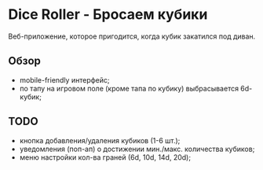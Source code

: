 # Dice Roller - Бросаем кубики

Веб-приложение, которое пригодится, когда кубик закатился под диван.

## Обзор

- mobile-friendly интерфейс;
- по тапу на игровом поле (кроме тапа по кубику) выбрасывается 6d-кубик;

## TODO

- кнопка добавления/удаления кубиков (1-6 шт.);
- уведомления (поп-ап) о достижении мин./макс. количества кубиков;
- меню настройки кол-ва граней (6d, 10d, 14d, 20d);
